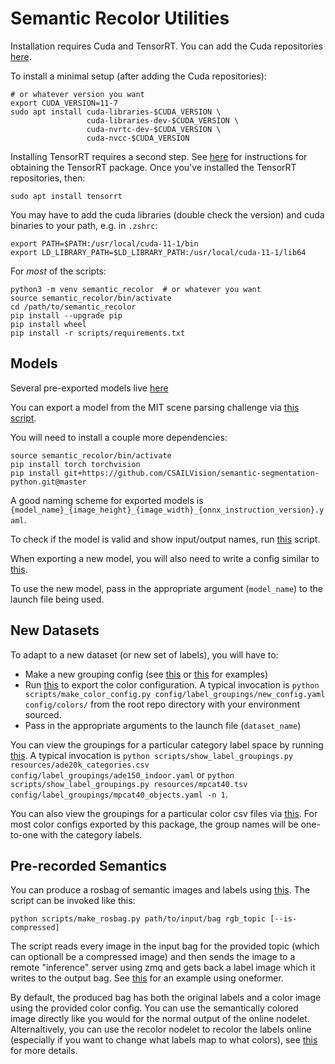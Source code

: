 # Semantic Recolor Utilities

Installation requires Cuda and TensorRT. You can add the Cuda repositories [here](https://developer.nvidia.com/cuda-downloads).

To install a minimal setup (after adding the Cuda repositories):
```
# or whatever version you want
export CUDA_VERSION=11-7
sudo apt install cuda-libraries-$CUDA_VERSION \
                 cuda-libraries-dev-$CUDA_VERSION \
                 cuda-nvrtc-dev-$CUDA_VERSION \
                 cuda-nvcc-$CUDA_VERSION
```

Installing TensorRT requires a second step.
See [here](https://docs.nvidia.com/deeplearning/tensorrt/install-guide/index.html#downloading) for instructions for obtaining the TensorRT package.
Once you've installed the TensorRT repositories, then:

```
sudo apt install tensorrt
```

You may have to add the cuda libraries (double check the version) and cuda binaries to your path, e.g. in `.zshrc`:
```
export PATH=$PATH:/usr/local/cuda-11-1/bin
export LD_LIBRARY_PATH=$LD_LIBRARY_PATH:/usr/local/cuda-11-1/lib64
```

For *most* of the scripts:

```
python3 -m venv semantic_recolor  # or whatever you want
source semantic_recolor/bin/activate
cd /path/to/semantic_recolor
pip install --upgrade pip
pip install wheel
pip install -r scripts/requirements.txt
```

## Models

Several pre-exported models live [here](https://drive.google.com/drive/folders/1GrmgFDFCssDxKe_Nyx8PPTK1pRMA0gEO?usp=sharing)

You can export a model from the MIT scene parsing challenge via [this script](scripts/export_onnx_model.py).

You will need to install a couple more dependencies:
```
source semantic_recolor/bin/activate
pip install torch torchvision
pip install git+https://github.com/CSAILVision/semantic-segmentation-python.git@master
```

A good naming scheme for exported models is `{model_name}_{image_height}_{image_width}_{onnx_instruction_version}.yaml`.

To check if the model is valid and show input/output names, run [this](scripts/check_onnx_model.py) script.

When exporting a new model, you will also need to write a config similar to [this](config/hrnetv2_360_640_v12.yaml).

To use the new model, pass in the appropriate argument (`model_name`) to the launch file being used.

## New Datasets

To adapt to a new dataset (or new set of labels), you will have to:

  - Make a new grouping config (see [this](config/label_groupings/ade150_outdoor.yaml) or [this](config/label_groupings/ade150_indoor.yaml) for examples)
  - Run [this](scripts/make_color_config.py) to export the color configuration. A typical invocation is `python scripts/make_color_config.py config/label_groupings/new_config.yaml config/colors/` from the root repo directory with your environment sourced.
  - Pass in the appropriate arguments to the launch file (`dataset_name`)

You can view the groupings for a particular category label space by running [this](scripts/show_label_groupings.py).
A typical invocation is `python scripts/show_label_groupings.py resources/ade20k_categories.csv config/label_groupings/ade150_indoor.yaml` or `python scripts/show_label_groupings.py resources/mpcat40.tsv config/label_groupings/mpcat40_objects.yaml -n 1`.

You can also view the groupings for a particular color csv files via [this](scripts/show_csv_groupings.py).
For most color configs exported by this package, the group names will be one-to-one with the category labels.

## Pre-recorded Semantics

You can produce a rosbag of semantic images and labels using [this](scripts/make_rosbag.py). The script can be invoked like this:

```
python scripts/make_rosbag.py path/to/input/bag rgb_topic [--is-compressed]
```

The script reads every image in the input bag for the provided topic (which can optionall  be a compressed image) and then sends the image to a remote "inference" server using zmq and gets back a label image which it writes to the output bag.
See [this](third_party/one_former.py) for an example using oneformer.

By default, the produced bag has both the original labels and a color image using the provided color config.
You can use the semantically colored image directly like you would for the normal output of the online nodelet.
Alternaltively, you can use the recolor nodelet to recolor the labels online (especially if you want to change what labels map to what colors), see [this](launch/recolor_pointcloud.launch) for more details.
